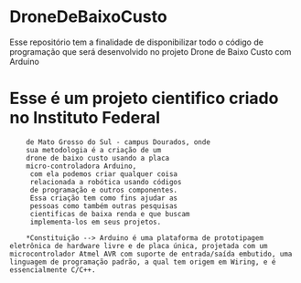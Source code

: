 # DroneDeBaixoCusto
Esse repositório tem a finalidade de disponibilizar todo o código de programação que será desenvolvido no projeto Drone de Baixo Custo com Arduino 


# Esse é um projeto cientifico criado no Instituto Federal 
        de Mato Grosso do Sul - campus Dourados, onde 
        sua metodologia é a criação de um 
        drone de baixo custo usando a placa 
        micro-controladora Arduino,
         com ela podemos criar qualquer coisa 
         relacionada a robótica usando códigos 
         de programação e outros componentes.
         Essa criação tem como fins ajudar as 
         pessoas como também outras pesquisas 
         cientificas de baixa renda e que buscam 
         implementa-los em seus projetos.
         
        *Constituição --> Arduino é uma plataforma de prototipagem eletrônica de hardware livre e de placa única, projetada com um microcontrolador Atmel AVR com suporte de entrada/saída embutido, uma linguagem de programação padrão, a qual tem origem em Wiring, e é essencialmente C/C++.
